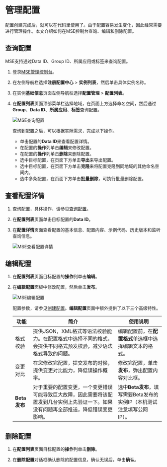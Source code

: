 # 管理配置

配置创建完成后，就可以在代码里使用了。由于配置容易发生变化，因此经常需要进行管理操作。本文介绍如何在MSE控制台查询、编辑和删除配置。

## 查询配置

MSE支持通过Data ID、Group ID、所属应用或标签来查询配置。

1.  登录[MSE管理控制台](https://mse.console.aliyun.com)。

2.  在左侧导航栏选择**注册配置中心** \> **实例列表**，然后单击具体实例名称。

3.  在实例**基础信息**页面左侧导航栏选择**配置管理** \> **配置列表**。

4.  在**配置列表**页面顶部菜单栏选择地域，在页面上方选择命名空间，然后通过**Group**、**Data ID**、**所属应用**、**标签**查询配置。

    ![MSE查询配置](https://static-aliyun-doc.oss-accelerate.aliyuncs.com/assets/img/zh-CN/8150432161/p238510.png)

    查询到配置之后，可以根据实际需求，完成以下操作。

    -   单击配置的**Data ID**来查看配置详情。
    -   在配置的**操作**列单击**编辑**来修改配置。
    -   在配置的**操作**列单击**删除**来删除配置。
    -   选中目标配置，在页面下方单击**导出**来导出配置。
    -   选中目标配置，在页面下方单击**克隆**来将配置克隆到同地域的其他命名空间内。
    -   选中多条配置，在页面下方单击**批量删除**，可执行批量删除配置。

## 查看配置详情

1.  查询配置，具体操作，请参见[查询配置](#section_ycm_mfi_v7y)。

2.  在**配置列表**页面单击目标配置的**Data ID**。

3.  在**配置详情**页面查看配置的基本信息、配置内容、示例代码、历史版本和监听查询信息。

    ![MSE查看配置详情](https://static-aliyun-doc.oss-accelerate.aliyuncs.com/assets/img/zh-CN/8150432161/p238501.png)


## 编辑配置

1.  在**配置列表**页面目标配置的**操作**列单击**编辑**。

2.  在**编辑配置**面板中修改配置，然后单击**发布**。

    ![MSE编辑配置](https://static-aliyun-doc.oss-accelerate.aliyuncs.com/assets/img/zh-CN/8150432161/p238494.png)

    配置参数，请参见[创建配置](/cn.zh-CN/微服务注册配置中心/Nacos/配置管理/创建配置.md)。**编辑配置**页面中额外提供了以下三个高级特性。

    |功能|简介|使用说明|
    |--|--|----|
    |格式校验|提供JSON，XML格式等语法校验能力。在配置格式中选择不同的格式，会提供不同格式预发校验，减少语法格式导致的问题。|编辑配置前，在**配置格式**单选框中选择编辑文本的格式。|
    |变更对比|在您修改完配置，提交发布的时候，提供变更对比能力，降低误操作概率。|修改完配置，单击**发布**，弹出配置内容对比框。|
    |**Beta发布**|对于重要的配置变更，一个变更错误可能导致巨大故障，因此需要将该配置发到几台实例上先验证一下。如果没有问题再全部推送，降低错误变更影响。|选中**Beta发布**，填写需要Beta发布的实例IP（本机测试注意填写公网IP）。|


## 删除配置

1.  在**配置列表**页面目标配置的**操作**列单击**删除**。

2.  在**删除配置**对话框确认删除的配置信息，确认无误后，单击**确认**。



